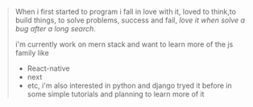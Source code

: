 > When i first started to program i fall in love with it, loved to think,to build things, to solve problems,
> success and fail, *love it when solve a bug after a long search*.
> 
> i'm currently work on mern stack and want to learn more of the js family like
> - React-native
> - next
> - etc,
> i'm also interested in python and django tryed it before in some simple tutorials and planning to learn more of it
